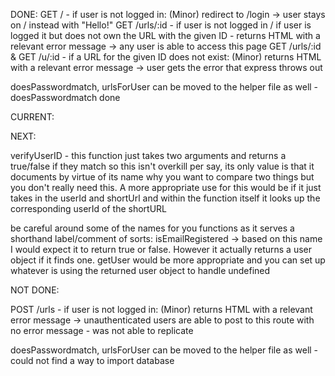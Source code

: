 DONE:
GET / - if user is not logged in: (Minor) redirect to /login -> user stays on / instead with "Hello!"
GET /urls/:id - if user is not logged in / if user is logged it but does not own the URL with the given ID - returns HTML with a relevant error message -> any user is able to access this page
GET /urls/:id & GET /u/:id - if a URL for the given ID does not exist: (Minor) returns HTML with a relevant error message -> user gets the error that express throws out

doesPasswordmatch, urlsForUser can be moved to the helper file as well - doesPasswordmatch done

CURRENT:




NEXT:


verifyUserID - this function just takes two arguments and returns a true/false if they match so this isn't overkill per say, its only value is that it documents by virtue of its name why you want to compare two things but you don't really need this. A more appropriate use for this would be if it just takes in the userId and shortUrl and within the function itself it looks up the corresponding userId of the shortURL

be careful around some of the names for you functions as it serves a shorthand label/comment of sorts: isEmailRegistered -> based on this name I would expect it to return true or false. However it actually returns a user object if it finds one. getUser would be more appropriate and you can set up whatever is using the returned user object to handle undefined

NOT DONE:

POST /urls - if user is not logged in: (Minor) returns HTML with a relevant error message -> unauthenticated users are able to post to this route with no error message - was not able to replicate

doesPasswordmatch, urlsForUser can be moved to the helper file as well - could not find a way to import database
